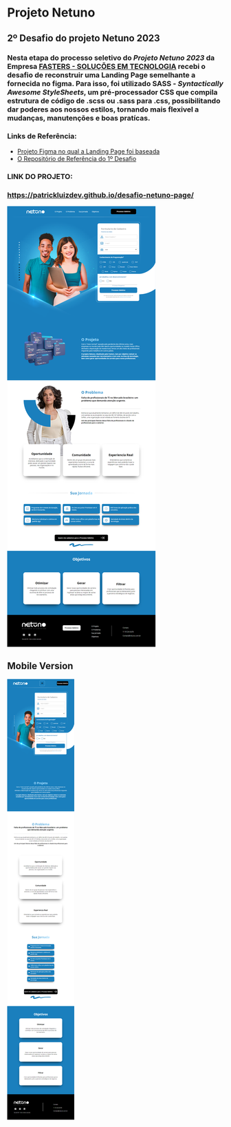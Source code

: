 # Projeto Netuno

## 2º Desafio do projeto Netuno 2023

 ### Nesta etapa do processo seletivo do *Projeto Netuno 2023* da Empresa [FASTERS - SOLUÇÕES EM TECNOLOGIA](https://fasters.com.br/) recebi o desafio de reconstruir uma Landing Page semelhante a fornecida no figma. Para isso, foi utilizado SASS - *Syntactically Awesome StyleSheets*, um pré-processador CSS que compila estrutura de código de .scss ou .sass para .css, possibilitando dar poderes aos nossos estilos, tornando mais flexivel a mudanças, manutenções e boas pratícas.
 
### Links de Referência: 
* [Projeto Figma no qual a Landing Page foi baseada](https://www.figma.com/proto/KSvagRbLWbdzMSC6HyPTNL/Netuno-LP?node-id=1%3A2&scaling=min-zoom&page-id=0%3A1&starting-point-node-id=1%3A2)
* [O Repositório de Referência do 1º Desafio](https://github.com/patrickluizdev/Projeto-Netuno)

###  LINK DO PROJETO:
### https://patrickluizdev.github.io/desafio-netuno-page/

![](https://raw.githubusercontent.com/patrickluizdev/desafio-netuno-page/main/assets/img/Netuno%20Page%20-%20Fasters%20-%20127.0.0.1.png?token=GHSAT0AAAAAAB2K46CRJQ7PLIMXDL5ZPI7YY72UTMQ)


##  Mobile Version
![](https://raw.githubusercontent.com/patrickluizdev/desafio-netuno-page/main/assets/img/Netuno%20Page%20-%20Fasters%20-%20Respansive.png)


